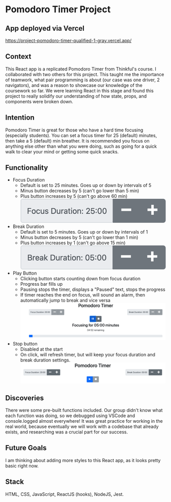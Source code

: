 # Pomodoro Timer Project

## App deployed via Vercel

https://project-pomodoro-timer-qualified-1-gray.vercel.app/

## Context

This React app is a replicated Pomodoro Timer from Thinkful's course. I collaborated with two others for this project. This taught me the importance of teamwork, what pair programming is about (our case was one driver, 2 navigators), and was a reason to showcase our knowledge of the coursework so far. We were learning React in this stage and found this project to really solidify our understanding of how state, props, and components were broken down.

## Intention

Pomodoro Timer is great for those who have a hard time focusing (especially students). You can set a focus timer for 25 (default) minutes, then take a 5 (default) min breather. It is recommended you focus on anything else other than what you were doing, such as going for a quick walk to clear your mind or getting some quick snacks.

## Functionality

- Focus Duration
  - Default is set to 25 minutes. Goes up or down by intervals of 5
  - Minus button decreases by 5 (can't go lower than 5 min)
  - Plus button increases by 5 (can't go above 60 min)
    ![Focus Duration Image](/public/imgs/focus.png?raw=true 'Focus Duration')
- Break Duration
  - Default is set to 5 minutes. Goes up or down by intervals of 1
  - Minus button decreases by 5 (can't go lower than 1 min)
  - Plus button increases by 1 (can't go above 15 min)
    ![Break Duration Image](/public/imgs/break.png?raw=true 'Break Duration')
- Play Button
  - Clicking button starts counting down from focus duration
  - Progress bar fills up
  - Pausing stops the timer, displays a "Paused" text, stops the progress
  - If timer reaches the end on focus, will sound an alarm, then automatically jump to break and vice versa
    ![Play Button Press](/public/imgs/play.png?raw=true 'Play Button')
- Stop button
  - Disabled at the start
  - On click, will refresh timer, but will keep your focus duration and break duration settings.
    ![Stop Button Press](/public/imgs/stop.png?raw=true 'Stop Button')

## Discoveries

There were some pre-built functions included. Our group didn't know what each function was doing, so we debugged using VSCode and console.logged almost everywhere! It was great practice for working in the real world, because eventually we will work with a codebase that already exists, and researching was a crucial part for our success.

## Future Goals

I am thinking about adding more styles to this React app, as it looks pretty basic right now.

## Stack

HTML, CSS, JavaScript, ReactJS (hooks), NodeJS, Jest.
